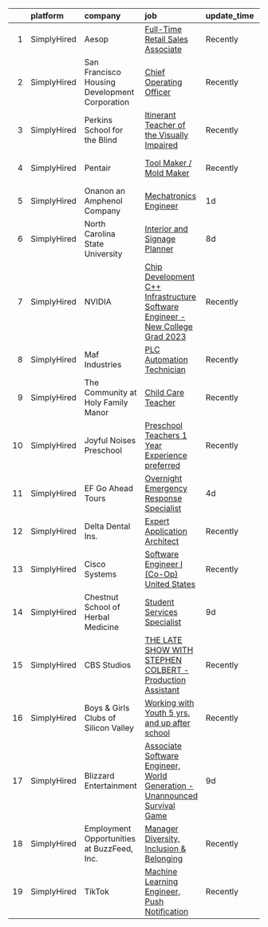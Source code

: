 

|    | platform    | company                                       | job                                                                                                                                                                                            | update_time   | location          |
|---:|:------------|:----------------------------------------------|:-----------------------------------------------------------------------------------------------------------------------------------------------------------------------------------------------|:--------------|:------------------|
|  1 | SimplyHired | Aesop                                         | [Full-Time Retail Sales Associate](https://www.simplyhired.com/job/ctf8QRtmrzFvb5q45m6FOmWrsdgiEBHkxQFz5eZBZH5gKWJ6b9IaSg?q=creative+programming)                                              | Recently      | San Jose, CA      |
|  2 | SimplyHired | San Francisco Housing Development Corporation | [Chief Operating Officer](https://www.simplyhired.com/job/Ly3zT28_PsEAC1SSfev_YxHdvI4RSjz-YonVRu2sOpBaJ6EhuoMh6g?q=creative+programming)                                                       | Recently      | San Francisco, CA |
|  3 | SimplyHired | Perkins School for the Blind                  | [Itinerant Teacher of the Visually Impaired](https://www.simplyhired.com/job/788ablg0AuYha4gFqYAs1lnf7RWsJoVot1dsa7XsiUmdR0U3KnNWBg?q=creative+programming)                                    | Recently      | Watertown, MA     |
|  4 | SimplyHired | Pentair                                       | [Tool Maker / Mold Maker](https://www.simplyhired.com/job/SV3jmx27VrnDRzxDNPyxjisKv3aBPTrjeqQ9m_aej_zRcL54uoD2ig?q=creative+programming)                                                       | Recently      | New Brighton, MN  |
|  5 | SimplyHired | Onanon an Amphenol Company                    | [Mechatronics Engineer](https://www.simplyhired.com/job/DkBAIm9H7cmhB4ArzQ2yhVZyaP8w5i5Q1pYKg75lQCykMGJ2VW3ztQ?q=creative+programming)                                                         | 1d            | Milpitas, CA      |
|  6 | SimplyHired | North Carolina State University               | [Interior and Signage Planner](https://www.simplyhired.com/job/M7BxZkTU1_KrZWmjGesxMSdEW9nNDGvXwBY-nziYnens6bkR113M0Q?q=creative+programming)                                                  | 8d            | Raleigh, NC       |
|  7 | SimplyHired | NVIDIA                                        | [Chip Development C++ Infrastructure Software Engineer - New College Grad 2023](https://www.simplyhired.com/job/adearPO_xKy1tYUCOEGs1yGo2LaD5ppoXrk0aAaADPTRftA02Tj5-A?q=creative+programming) | Recently      | Santa Clara, CA   |
|  8 | SimplyHired | Maf Industries                                | [PLC Automation Technician](https://www.simplyhired.com/job/LOLpcy-E3ac4GthNms29tUOqseje7V99rUVRcjrLOCmAMnyFepMMtg?q=creative+programming)                                                     | Recently      | Union Gap, WA     |
|  9 | SimplyHired | The Community at Holy Family Manor            | [Child Care Teacher](https://www.simplyhired.com/job/AOKgnwsnUKzxzUfYVXB8mgrc3aVcac8tBsHuHQiPz2q84Jdsf_IX_Q?q=creative+programming)                                                            | Recently      | Pittsburgh, PA    |
| 10 | SimplyHired | Joyful Noises Preschool                       | [Preschool Teachers 1 Year Experience preferred](https://www.simplyhired.com/job/OewPZIHo9fkke6F6wHqaAiUgZntqybYJW73C6t8Ec5yNqwD_1iN7hA?q=creative+programming)                                | Recently      | Topsfield, MA     |
| 11 | SimplyHired | EF Go Ahead Tours                             | [Overnight Emergency Response Specialist](https://www.simplyhired.com/job/u5yEGmVlVG7naDOrqOWt1jydcFlvXHkKF7MDDGd230GS-MtFDei7YA?q=creative+programming)                                       | 4d            | Remote            |
| 12 | SimplyHired | Delta Dental Ins.                             | [Expert Application Architect](https://www.simplyhired.com/job/zpwVfXir3lCYNsZROlfFEYsfgCYRUUseH1u9i4RDUQTWhi_WKoyttQ?q=creative+programming)                                                  | Recently      | Oakland, CA       |
| 13 | SimplyHired | Cisco Systems                                 | [Software Engineer I (Co-Op) United States](https://www.simplyhired.com/job/qX861sUBqvotIGb2CygVySlxo_wcn3hZ2jZD1sz2WAQgBtTu6GMpiQ?q=creative+programming)                                     | Recently      | San Jose, CA      |
| 14 | SimplyHired | Chestnut School of Herbal Medicine            | [Student Services Specialist](https://www.simplyhired.com/job/YiVsNqmV-52Fk4-U-T5-MXdfJ7Ydt4EQyDnK02uiFRj9MZq2WVCqMg?q=creative+programming)                                                   | 9d            | Remote            |
| 15 | SimplyHired | CBS Studios                                   | [THE LATE SHOW WITH STEPHEN COLBERT - Production Assistant](https://www.simplyhired.com/job/n8XsCvYIJJ9nluXJBTGJDUTiYPF1bahm8upwULzifyM9bhkJatPd-g?q=creative+programming)                     | Recently      | New York, NY      |
| 16 | SimplyHired | Boys & Girls Clubs of Silicon Valley          | [Working with Youth 5 yrs. and up after school](https://www.simplyhired.com/job/mXA6E7b9W43isbyn2fmPq-GRMrc9gSTlakudKWwDU5QPIT9h_QjVoQ?q=creative+programming)                                 | Recently      | San Jose, CA      |
| 17 | SimplyHired | Blizzard Entertainment                        | [Associate Software Engineer, World Generation - Unannounced Survival Game](https://www.simplyhired.com/job/YifGn-CGiKRDeJBLOFSnu0ZMQS3-hNRT1NhLmR98HInob1KQi4dvGQ?q=creative+programming)     | 9d            | Irvine, CA        |
| 18 | SimplyHired | Employment Opportunities at BuzzFeed, Inc.    | [Manager Diversity, Inclusion & Belonging](https://www.simplyhired.com/job/7TosZghfR39WrXJf97jSn6WU6_FmLwrjwKfhqK2zV4Ee7xvB4v8eew?q=creative+programming)                                      | Recently      | Los Angeles, CA   |
| 19 | SimplyHired | TikTok                                        | [Machine Learning Engineer, Push Notification](https://www.simplyhired.com/job/PsBa_qgMBsCvjvma0Z5KslvYQjgIrOC47zkrq6-9RzB205r7FElzNA?q=creative+programming)                                  | Recently      | San Jose, CA      |